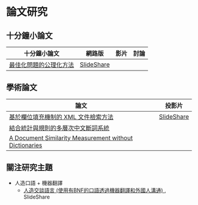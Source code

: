 # 論文研究

## 十分鐘小論文

| 十分鐘小論文  |  網路版  | 影片 | 討論 | 
|---------------|----------|------|------|
|  [最佳化問題的公理化方法](10minAiMethod.pdf)  | [SlideShare](http://www.slideshare.net/ccckmit/ss-69310214)   |  | | 


## 學術論文

| 論文  | 投影片 | 
|--------|-----------|
|  [基於欄位填充機制的 XML 文件檢索方法](http://www.slideshare.net/ccckmit/xml-retrieval-a-slot-filling-approach)  | [SlideShare](http://www.slideshare.net/ccckmit/xml-69397282)   |
|  [結合統計與規則的多層次中文斷詞系統](http://www.slideshare.net/ccckmit/ss-69397638)  |    |
|  [A Document Similarity Measurement without Dictionaries](http://www.slideshare.net/ccckmit/a-document-similarity-measurement-without-dictionaries)  |    |

## 關注研究主題

* 人造口語 + 機器翻譯
    * [人造交談語言 (使用有BNF的口語透過機器翻譯和外國人溝通) ](https://www.slideshare.net/ccckmit/bnf-73042179) , SlideShare
